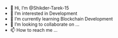- 👋 Hi, I’m @Shikder-Tarek-15
- 👀 I’m interested in Development
- 🌱 I’m currently learning Blockchain Development
- 💞️ I’m looking to collaborate on ...
- 📫 How to reach me ...

<!---
Shikder-Tarek-15/Shikder-Tarek-15 is a ✨ special ✨ repository because its `README.md` (this file) appears on your GitHub profile.
You can click the Preview link to take a look at your changes.
--->
